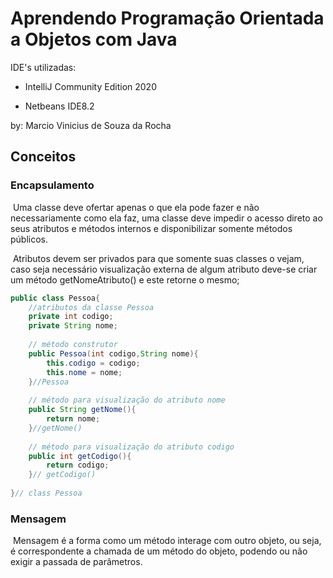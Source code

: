# Aprendendo Programação Orientada a Objetos com Java

IDE's utilizadas: 

* IntelliJ Community Edition 2020 

* Netbeans IDE8.2

by: Marcio Vinicius de Souza da Rocha


## Conceitos

### Encapsulamento

​	Uma classe deve ofertar apenas o que ela pode fazer e não necessariamente como ela faz, uma classe deve impedir o acesso direto ao seus atributos e métodos internos e disponibilizar somente métodos públicos.

​	Atributos devem ser privados para que somente suas classes o vejam, caso seja necessário visualização externa de algum atributo deve-se criar um método getNomeAtributo() e este retorne o mesmo;

```java
public class Pessoa{
    //atributos da classe Pessoa
    private int codigo;
    private String nome;
    
    // método construtor
    public Pessoa(int codigo,String nome){
        this.codigo = codigo;
        this.nome = nome;
    }//Pessoa
    
    // método para visualização do atributo nome
    public String getNome(){
        return nome;
    }//getNome()
    
    // método para visualização do atributo codigo
    public int getCodigo(){
        return codigo;
    }// getCodigo()
    
}// class Pessoa
```



### Mensagem 

​	Mensagem é a forma como um método interage com outro objeto, ou seja, é correspondente a chamada de um método do objeto, podendo ou não exigir a passada de parâmetros.

